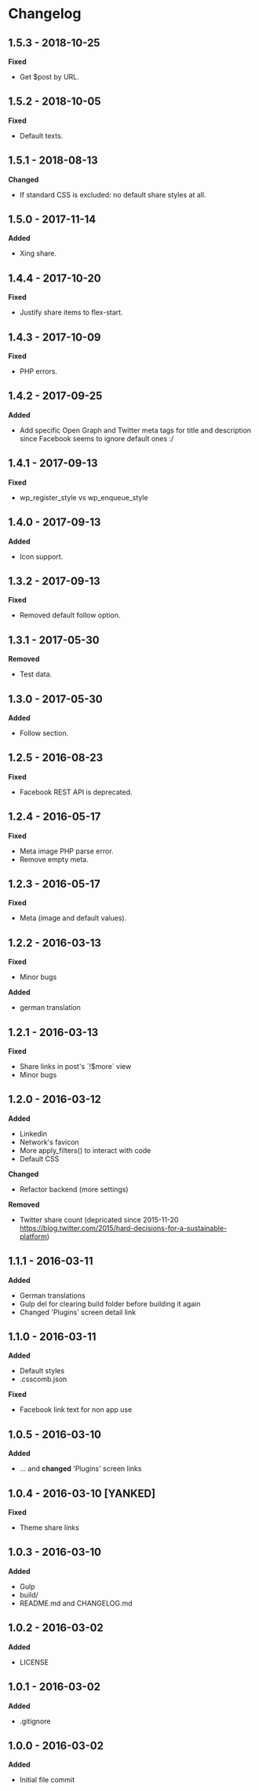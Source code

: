 # Changelog

## 1.5.3 - 2018-10-25
**Fixed**

* Get $post by URL.

## 1.5.2 - 2018-10-05
**Fixed**

* Default texts.

## 1.5.1 - 2018-08-13
**Changed**

* If standard CSS is excluded: no default share styles at all.

## 1.5.0 - 2017-11-14
**Added**

* Xing share.

## 1.4.4 - 2017-10-20
**Fixed**

* Justify share items to flex-start.

## 1.4.3 - 2017-10-09
**Fixed**

* PHP errors.

## 1.4.2 - 2017-09-25
**Added**

* Add specific Open Graph and Twitter meta tags for title and description since Facebook seems to ignore default ones :/

## 1.4.1 - 2017-09-13
**Fixed**

* wp_register_style vs wp_enqueue_style

## 1.4.0 - 2017-09-13
**Added**

* Icon support.

## 1.3.2 - 2017-09-13
**Fixed**

* Removed default follow option.

## 1.3.1 - 2017-05-30
**Removed**

* Test data.

## 1.3.0 - 2017-05-30
**Added**

* Follow section.

## 1.2.5 - 2016-08-23
**Fixed**

* Facebook REST API is deprecated.

## 1.2.4 - 2016-05-17
**Fixed**

* Meta image PHP parse error.
* Remove empty meta.

## 1.2.3 - 2016-05-17
**Fixed**

* Meta (image and default values).

## 1.2.2 - 2016-03-13
**Fixed**

* Minor bugs

**Added**

* german translation

## 1.2.1 - 2016-03-13
**Fixed**

* Share links in post's ´!$more´ view
* Minor bugs

## 1.2.0 - 2016-03-12
**Added**

* Linkedin
* Network's favicon
* More apply_filters() to interact with code
* Default CSS

**Changed**

* Refactor backend (more settings)

**Removed**

* Twitter share count (depricated since 2015-11-20 https://blog.twitter.com/2015/hard-decisions-for-a-sustainable-platform)

## 1.1.1 - 2016-03-11
**Added**

* German translations
* Gulp del for clearing build folder before building it again
* Changed 'Plugins' screen detail link

## 1.1.0 - 2016-03-11
**Added**

* Default styles
* .csscomb.json

**Fixed**

* Facebook link text for non app use

## 1.0.5 - 2016-03-10
**Added**

* ... and **changed** 'Plugins' screen links

## 1.0.4 - 2016-03-10 [YANKED]
**Fixed**

* Theme share links

## 1.0.3 - 2016-03-10
**Added**

* Gulp
* build/
* README.md and CHANGELOG.md

## 1.0.2 - 2016-03-02
**Added**

* LICENSE

## 1.0.1 - 2016-03-02
**Added**

* .gitignore

## 1.0.0 - 2016-03-02
**Added**

* Initial file commit
